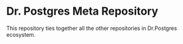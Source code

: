Dr. Postgres Meta Repository
============================

This repository ties together all the other repositories in Dr.Postgres
ecosystem.



